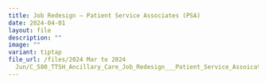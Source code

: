```yaml
---
title: Job Redesign – Patient Service Associates (PSA)
date: 2024-04-01
layout: file
description: ""
image: ""
variant: tiptap
file_url: /files/2024 Mar to 2024
  Jun/C_580_TTSH_Ancillary_Care_Job_Redesign___Patient_Service_Assoicates__PSA_.pdf
---
```

